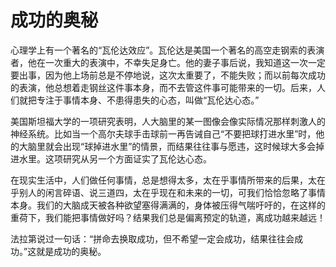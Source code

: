 # 成功的奥秘

心理学上有一个著名的“瓦伦达效应”。瓦伦达是美国一个著名的高空走钢索的表演者，他在一次重大的表演中，不幸失足身亡。他的妻子事后说，我知道这一次一定要出事，因为他上场前总是不停地说，这次太重要了，不能失败；而以前每次成功的表演，他总想着走钢丝这件事本身，而不去管这件事可能带来的一切。后来，人们就把专注于事情本身、不患得患失的心态，叫做“瓦伦达心态。” 

美国斯坦福大学的一项研究表明，人大脑里的某一图像会像实际情况那样刺激人的神经系统。比如当一个高尔夫球手击球前一再告诫自己“不要把球打进水里”时，他的大脑里就会出现“球掉进水里”的情景，而结果往往事与愿违，这时候球大多会掉进水里。这项研究从另一个方面证实了瓦伦达心态。 

在现实生活中，人们做任何事情，总是想得太多，太在乎事情所带来的后果，太在乎别人的闲言碎语、说三道四，太在乎现在和未来的一切，可我们恰恰忽略了事情本身。我们的大脑成天被各种欲望塞得满满的，身体被压得气喘吁吁的，在这样的重荷下，我们能把事情做好吗？结果我们总是偏离预定的轨道，离成功越来越远！ 

法拉第说过一句话：“拼命去换取成功，但不希望一定会成功，结果往往会成功。”这就是成功的奥秘。
 